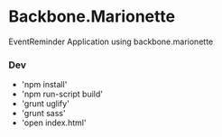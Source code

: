 Backbone.Marionette 
=====================
EventReminder Application using backbone.marionette

### Dev
* 'npm install'
* 'npm run-script build'
* 'grunt uglify'
* 'grunt sass'
* 'open index.html'
